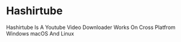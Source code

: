 
# Hashirtube

Hashirtube Is A Youtube Video Downloader Works On Cross Platfrom Windows macOS And Linux 










